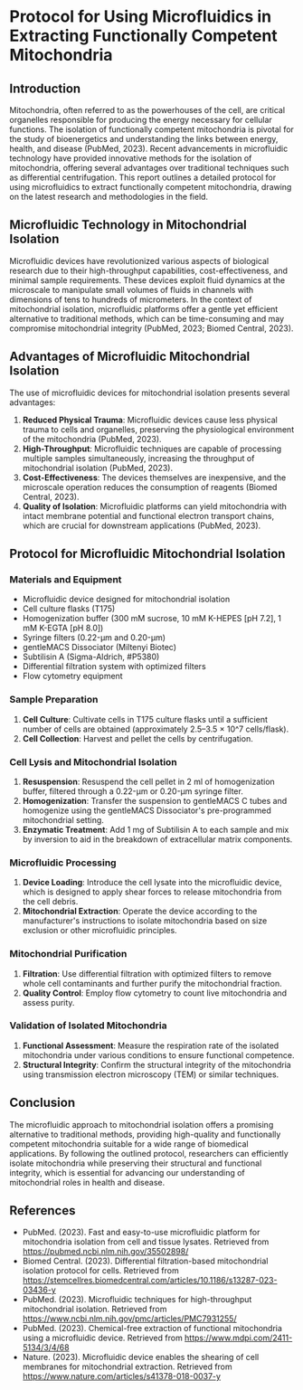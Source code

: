 # Protocol for Using Microfluidics in Extracting Functionally Competent Mitochondria

## Introduction

Mitochondria, often referred to as the powerhouses of the cell, are critical organelles responsible for producing the energy necessary for cellular functions. The isolation of functionally competent mitochondria is pivotal for the study of bioenergetics and understanding the links between energy, health, and disease (PubMed, 2023). Recent advancements in microfluidic technology have provided innovative methods for the isolation of mitochondria, offering several advantages over traditional techniques such as differential centrifugation. This report outlines a detailed protocol for using microfluidics to extract functionally competent mitochondria, drawing on the latest research and methodologies in the field.

## Microfluidic Technology in Mitochondrial Isolation

Microfluidic devices have revolutionized various aspects of biological research due to their high-throughput capabilities, cost-effectiveness, and minimal sample requirements. These devices exploit fluid dynamics at the microscale to manipulate small volumes of fluids in channels with dimensions of tens to hundreds of micrometers. In the context of mitochondrial isolation, microfluidic platforms offer a gentle yet efficient alternative to traditional methods, which can be time-consuming and may compromise mitochondrial integrity (PubMed, 2023; Biomed Central, 2023).

## Advantages of Microfluidic Mitochondrial Isolation

The use of microfluidic devices for mitochondrial isolation presents several advantages:

1. **Reduced Physical Trauma**: Microfluidic devices cause less physical trauma to cells and organelles, preserving the physiological environment of the mitochondria (PubMed, 2023).
2. **High-Throughput**: Microfluidic techniques are capable of processing multiple samples simultaneously, increasing the throughput of mitochondrial isolation (PubMed, 2023).
3. **Cost-Effectiveness**: The devices themselves are inexpensive, and the microscale operation reduces the consumption of reagents (Biomed Central, 2023).
4. **Quality of Isolation**: Microfluidic platforms can yield mitochondria with intact membrane potential and functional electron transport chains, which are crucial for downstream applications (PubMed, 2023).

## Protocol for Microfluidic Mitochondrial Isolation

### Materials and Equipment

- Microfluidic device designed for mitochondrial isolation
- Cell culture flasks (T175)
- Homogenization buffer (300 mM sucrose, 10 mM K-HEPES [pH 7.2], 1 mM K-EGTA [pH 8.0])
- Syringe filters (0.22-μm and 0.20-μm)
- gentleMACS Dissociator (Miltenyi Biotec)
- Subtilisin A (Sigma-Aldrich, #P5380)
- Differential filtration system with optimized filters
- Flow cytometry equipment

### Sample Preparation

1. **Cell Culture**: Cultivate cells in T175 culture flasks until a sufficient number of cells are obtained (approximately 2.5–3.5 × 10^7 cells/flask).
2. **Cell Collection**: Harvest and pellet the cells by centrifugation.

### Cell Lysis and Mitochondrial Isolation

1. **Resuspension**: Resuspend the cell pellet in 2 ml of homogenization buffer, filtered through a 0.22-μm or 0.20-μm syringe filter.
2. **Homogenization**: Transfer the suspension to gentleMACS C tubes and homogenize using the gentleMACS Dissociator's pre-programmed mitochondrial setting.
3. **Enzymatic Treatment**: Add 1 mg of Subtilisin A to each sample and mix by inversion to aid in the breakdown of extracellular matrix components.

### Microfluidic Processing

1. **Device Loading**: Introduce the cell lysate into the microfluidic device, which is designed to apply shear forces to release mitochondria from the cell debris.
2. **Mitochondrial Extraction**: Operate the device according to the manufacturer's instructions to isolate mitochondria based on size exclusion or other microfluidic principles.

### Mitochondrial Purification

1. **Filtration**: Use differential filtration with optimized filters to remove whole cell contaminants and further purify the mitochondrial fraction.
2. **Quality Control**: Employ flow cytometry to count live mitochondria and assess purity.

### Validation of Isolated Mitochondria

1. **Functional Assessment**: Measure the respiration rate of the isolated mitochondria under various conditions to ensure functional competence.
2. **Structural Integrity**: Confirm the structural integrity of the mitochondria using transmission electron microscopy (TEM) or similar techniques.

## Conclusion

The microfluidic approach to mitochondrial isolation offers a promising alternative to traditional methods, providing high-quality and functionally competent mitochondria suitable for a wide range of biomedical applications. By following the outlined protocol, researchers can efficiently isolate mitochondria while preserving their structural and functional integrity, which is essential for advancing our understanding of mitochondrial roles in health and disease.

## References

- PubMed. (2023). Fast and easy-to-use microfluidic platform for mitochondria isolation from cell and tissue lysates. Retrieved from https://pubmed.ncbi.nlm.nih.gov/35502898/
- Biomed Central. (2023). Differential filtration-based mitochondrial isolation protocol for cells. Retrieved from https://stemcellres.biomedcentral.com/articles/10.1186/s13287-023-03436-y
- PubMed. (2023). Microfluidic techniques for high-throughput mitochondrial isolation. Retrieved from https://www.ncbi.nlm.nih.gov/pmc/articles/PMC7931255/
- PubMed. (2023). Chemical-free extraction of functional mitochondria using a microfluidic device. Retrieved from https://www.mdpi.com/2411-5134/3/4/68
- Nature. (2023). Microfluidic device enables the shearing of cell membranes for mitochondrial extraction. Retrieved from https://www.nature.com/articles/s41378-018-0037-y